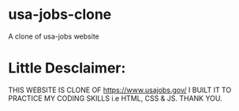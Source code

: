 # usa-jobs-clone

A clone of usa-jobs website

# Little Desclaimer: <br />

THIS WEBSITE IS CLONE OF https://www.usajobs.gov/
I BUILT IT TO PRACTICE MY CODING SKILLS i.e HTML, CSS & JS.
THANK YOU.
